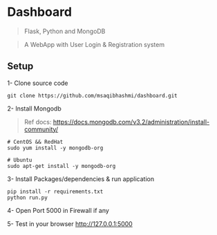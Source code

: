 # Dashboard
> Flask, Python and MongoDB

> A WebApp with User Login & Registration system

## Setup
1- Clone source code
```shell
git clone https://github.com/msaqibhashmi/dashboard.git
```

2- Install Mongodb
>  Ref docs: https://docs.mongodb.com/v3.2/administration/install-community/
```shell
# CentOS && RedHat
sudo yum install -y mongodb-org

# Ubuntu
sudo apt-get install -y mongodb-org
```

3- Install Packages/dependencies & run application
```shell
pip install -r requirements.txt
python run.py
```

4- Open Port 5000 in Firewall if any

5- Test in your browser http://127.0.0.1:5000

